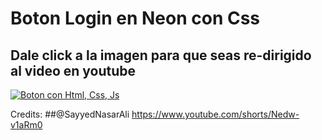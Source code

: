 # Boton Login en Neon con Css

## Dale click a la imagen para que seas re-dirigido al video en youtube

[![Boton con Html, Css, Js ](https://img.youtube.com/vi/3qHujk5uTPA/0.jpg)](https://www.youtube.com/watch?v=3qHujk5uTPA)

Credits:
##@SayyedNasarAli
https://www.youtube.com/shorts/Nedw-v1aRm0
